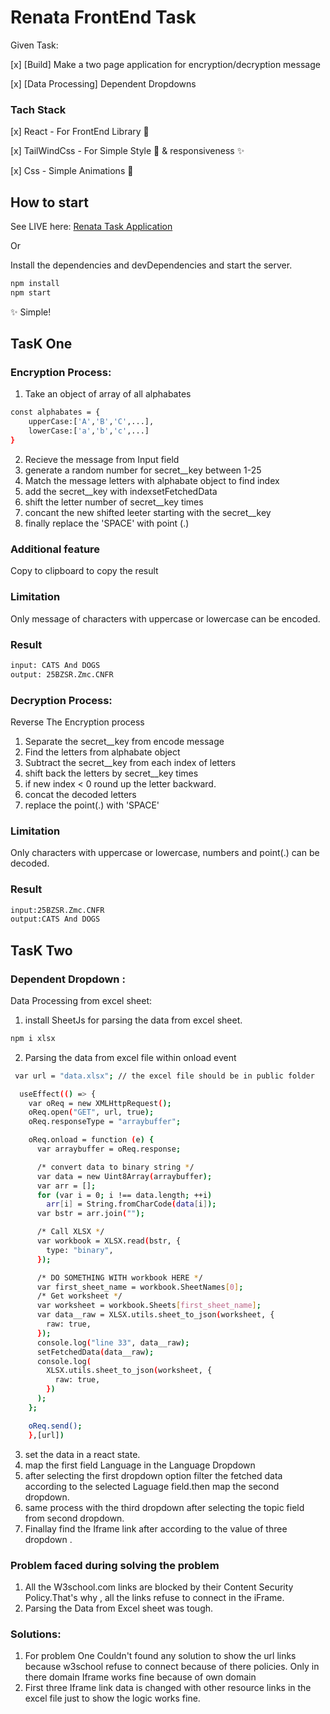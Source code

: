 # Renata FrontEnd Task

Given Task:

[x] [Build] Make a two page application for encryption/decryption message

[x] [Data Processing] Dependent Dropdowns

### Tach Stack

[x] React - For FrontEnd Library 🏡

[x] TailWindCss - For Simple Style 💄 & responsiveness ✨

[x] Css - Simple Animations 💫

## How to start

See LIVE here: [Renata Task Application](https://renata-frontend-task.netlify.app/)

Or

Install the dependencies and devDependencies and start the server.

```sh
npm install
npm start
```

✨ Simple!

## TasK One

### Encryption Process:

1. Take an object of array of all alphabates

```sh
const alphabates = {
    upperCase:['A','B','C',...],
    lowerCase:['a','b','c',...]
}
```

2. Recieve the message from Input field
3. generate a random number for secret\_\_key between 1-25
4. Match the message letters with alphabate object to find index
5. add the secret\_\_key with indexsetFetchedData
6. shift the letter number of secret\_\_key times
7. concant the new shifted leeter starting with the secret\_\_key
8. finally replace the 'SPACE' with point (.)

### Additional feature

Copy to clipboard to copy the result

### Limitation

Only message of characters with uppercase or lowercase can be encoded.

### Result

```sh
input: CATS And DOGS
output: 25BZSR.Zmc.CNFR
```

### Decryption Process:

Reverse The Encryption process

1. Separate the secret\_\_key from encode message
2. Find the letters from alphabate object
3. Subtract the secret\_\_key from each index of letters
4. shift back the letters by secret\_\_key times
5. if new index < 0 round up the letter backward.
6. concat the decoded letters
7. replace the point(.) with 'SPACE'

### Limitation

Only characters with uppercase or lowercase, numbers and point(.) can be decoded.

### Result

```sh
input:25BZSR.Zmc.CNFR
output:CATS And DOGS
```

## TasK Two

### Dependent Dropdown :

Data Processing from excel sheet:

1. install SheetJs for parsing the data from excel sheet.

```sh
npm i xlsx
```

2. Parsing the data from excel file within onload event

```sh
 var url = "data.xlsx"; // the excel file should be in public folder

  useEffect(() => {
    var oReq = new XMLHttpRequest();
    oReq.open("GET", url, true);
    oReq.responseType = "arraybuffer";

    oReq.onload = function (e) {
      var arraybuffer = oReq.response;

      /* convert data to binary string */
      var data = new Uint8Array(arraybuffer);
      var arr = [];
      for (var i = 0; i !== data.length; ++i)
        arr[i] = String.fromCharCode(data[i]);
      var bstr = arr.join("");

      /* Call XLSX */
      var workbook = XLSX.read(bstr, {
        type: "binary",
      });

      /* DO SOMETHING WITH workbook HERE */
      var first_sheet_name = workbook.SheetNames[0];
      /* Get worksheet */
      var worksheet = workbook.Sheets[first_sheet_name];
      var data__raw = XLSX.utils.sheet_to_json(worksheet, {
        raw: true,
      });
      console.log("line 33", data__raw);
      setFetchedData(data__raw);
      console.log(
        XLSX.utils.sheet_to_json(worksheet, {
          raw: true,
        })
      );
    };

    oReq.send();
    },[url])
```

3. set the data in a react state.
4. map the first field Language in the Language Dropdown
5. after selecting the first dropdown option filter the fetched data according to the selected Laguage field.then map the second dropdown.
6. same process with the third dropdown after selecting the topic field from second dropdown.
7. Finallay find the Iframe link after according to the value of three dropdown .

### Problem faced during solving the problem

1. All the W3school.com links are blocked by their Content Security Policy.That's why , all the links refuse to connect in the iFrame.
2. Parsing the Data from Excel sheet was tough.

### Solutions:

1. For problem One Couldn't found any solution to show the url links because w3school refuse to connect because of there policies. Only in there domain Iframe works fine because of own domain
2. First three Iframe link data is changed with other resource links in the excel file just to show the logic works fine.
